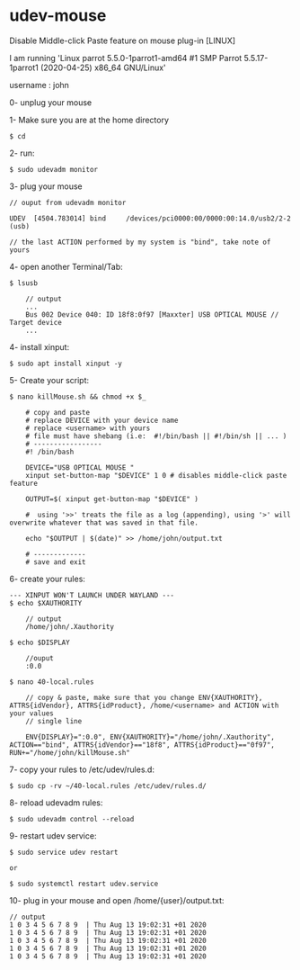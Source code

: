 # udev-mouse
Disable Middle-click Paste feature on mouse plug-in [LINUX]

I am running 'Linux parrot 5.5.0-1parrot1-amd64 #1 SMP Parrot 5.5.17-1parrot1 (2020-04-25) x86_64 GNU/Linux'

username : john

0- unplug your mouse

1- Make sure you are at the home directory
    
    $ cd

2- run:

    $ sudo udevadm monitor

3- plug your mouse
    
    // ouput from udevadm monitor
    
    UDEV  [4504.783014] bind     /devices/pci0000:00/0000:00:14.0/usb2/2-2 (usb)
    
    // the last ACTION performed by my system is "bind", take note of yours
    
4- open another Terminal/Tab:

    $ lsusb
       
        // output
        ...
        Bus 002 Device 040: ID 18f8:0f97 [Maxxter] USB OPTICAL MOUSE // Target device
        ...

4- install xinput:

    $ sudo apt install xinput -y

5- Create your script:

    $ nano killMouse.sh && chmod +x $_

        # copy and paste
        # replace DEVICE with your device name
        # replace <username> with yours
        # file must have shebang (i.e:  #!/bin/bash || #!/bin/sh || ... )
        # -----------------
        #! /bin/bash 
        
        DEVICE="USB OPTICAL MOUSE "
        xinput set-button-map "$DEVICE" 1 0 # disables middle-click paste feature

        OUTPUT=$( xinput get-button-map "$DEVICE" )
        
        #  using '>>' treats the file as a log (appending), using '>' will overwrite whatever that was saved in that file.
        
        echo "$OUTPUT | $(date)" >> /home/john/output.txt 

        # -------------
        # save and exit


6- create your rules:

    --- XINPUT WON'T LAUNCH UNDER WAYLAND ---
    $ echo $XAUTHORITY
    
        // output
        /home/john/.Xauthority

    $ echo $DISPLAY
        
        //ouput
        :0.0

    $ nano 40-local.rules
        
        // copy & paste, make sure that you change ENV{XAUTHORITY}, ATTRS{idVendor}, ATTRS{idProduct}, /home/<username> and ACTION with your values
        // single line
        
        ENV{DISPLAY}=":0.0", ENV{XAUTHORITY}="/home/john/.Xauthority", ACTION=="bind", ATTRS{idVendor}=="18f8", ATTRS{idProduct}=="0f97", RUN+="/home/john/killMouse.sh"

7- copy your rules to /etc/udev/rules.d:
    
    $ sudo cp -rv ~/40-local.rules /etc/udev/rules.d/

8- reload udevadm rules:

    $ sudo udevadm control --reload

9- restart udev service:

    $ sudo service udev restart

    or

    $ sudo systemctl restart udev.service

10- plug in your mouse and open /home/{user}/output.txt:

    // output
    1 0 3 4 5 6 7 8 9  | Thu Aug 13 19:02:31 +01 2020
    1 0 3 4 5 6 7 8 9  | Thu Aug 13 19:02:31 +01 2020
    1 0 3 4 5 6 7 8 9  | Thu Aug 13 19:02:31 +01 2020
    1 0 3 4 5 6 7 8 9  | Thu Aug 13 19:02:31 +01 2020
    1 0 3 4 5 6 7 8 9  | Thu Aug 13 19:02:31 +01 2020
    
